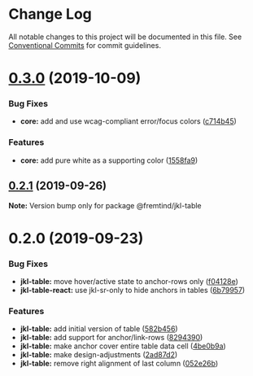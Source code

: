# Change Log

All notable changes to this project will be documented in this file.
See [Conventional Commits](https://conventionalcommits.org) for commit guidelines.

# [0.3.0](https://github.com/fremtind/jokul/compare/@fremtind/jkl-table@0.2.1...@fremtind/jkl-table@0.3.0) (2019-10-09)


### Bug Fixes

* **core:** add and use wcag-compliant error/focus colors ([c714b45](https://github.com/fremtind/jokul/commit/c714b45))


### Features

* **core:** add pure white as a supporting color ([1558fa9](https://github.com/fremtind/jokul/commit/1558fa9))





## [0.2.1](https://github.com/fremtind/jokul/compare/@fremtind/jkl-table@0.2.0...@fremtind/jkl-table@0.2.1) (2019-09-26)

**Note:** Version bump only for package @fremtind/jkl-table





# 0.2.0 (2019-09-23)


### Bug Fixes

* **jkl-table:** move hover/active state to anchor-rows only ([f04128e](https://github.com/fremtind/jokul/commit/f04128e))
* **jkl-table-react:** use jkl-sr-only to hide anchors in tables ([6b79957](https://github.com/fremtind/jokul/commit/6b79957))


### Features

* **jkl-table:** add initial version of table ([582b456](https://github.com/fremtind/jokul/commit/582b456))
* **jkl-table:** add support for anchor/link-rows ([8294390](https://github.com/fremtind/jokul/commit/8294390))
* **jkl-table:** make anchor cover entire table data cell ([4be0b9a](https://github.com/fremtind/jokul/commit/4be0b9a))
* **jkl-table:** make design-adjustments ([2ad87d2](https://github.com/fremtind/jokul/commit/2ad87d2))
* **jkl-table:** remove right alignment of last column ([052e26b](https://github.com/fremtind/jokul/commit/052e26b))
